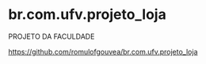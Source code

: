 # br.com.ufv.projeto_loja
PROJETO DA FACULDADE


https://github.com/romulofgouvea/br.com.ufv.projeto_loja
